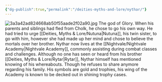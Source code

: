```yaml
---
{"dg-publish":true,"permalink":"/deities-myths-and-lore/nythar/"}
---
```


![3a3a42ad824668ab50f55aade2f02a90.jpg](/img/user/3a3a42ad824668ab50f55aade2f02a90.jpg)
The god of Glory. When his parents and siblings had fled from Cholk, he chose to go his own way. He had tried to urge [[Deities, Myths & Lore/Nutuna\|Nutuna]], his twin sister, to go with him, however she had made up her mind and chose to believe the mortals over her brother. Nythar now lives at the [[Nightvale/Nightvale Academy\|Nightvale Academy]], commonly assisting during combat classes and challenges. Although no one has seen or heard from his brother [[Deities, Myths & Lore/Rytar\|Rytar]], Nythar himself has mentioned knowing of his whereabouts. Though he refuses to share anymore regarding his family. His symbols are gold and trophies, his wing of the Academy is known to be decked out in shining trophy cases.

